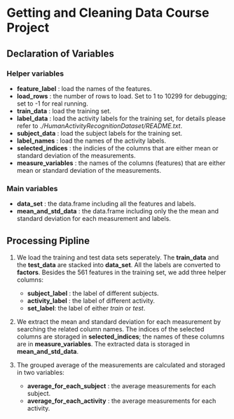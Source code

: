 Getting and Cleaning Data Course Project
========================================

## Declaration of Variables
### Helper variables
- **feature_label** : load the names of the features.
- **load_rows** : the number of rows to load. Set to 1 to 10299 for debugging; set to -1 for real running. 
- **train_data** : load the training set.
- **label_data** : load the activity labels for the training set, for details please refer to *./HumanActivityRecognitionDataset/README.txt*.
- **subject_data** : load the subject labels for the training set.
- **label_names** : load the names of the activity labels.
- **selected_indices** : the indicies of the columns that are either mean or standard deviation of the measurements.
- **measure_variables** : the names of the columns (features) that are either mean or standard deviation of the measurements.

### Main variables
- **data_set** : the data.frame including all the features and labels.
- **mean_and_std_data** : the data.frame including only the the mean and standard deviation for each measurement and labels.

## Processing Pipline
1. We load the training and test data sets seperately. The **train_data** and the **test_data** are stacked into **data_set**. All the labels are converted to **factors**. Besides the 561 features in the training set, we add three helper columns:
	- **subject_label** : the label of different subjects.
	- **activity_label** : the label of different activity.
	- **set_label**: the label of either _train_ or _test_.

2. We extract the mean and standard deviation for each measurement by searching the related column names. The indices of the selected columns are storaged in **selected_indices**; the names of these columns are in **measure_variables**. The extracted data is storaged in **mean_and_std_data**.

3. The grouped average of the measurements are calculated and storaged in two variables:
	- **average_for_each_subject** : the average measurements for each subject.
	- **average_for_each_activity** : the average measurements for each activity.
